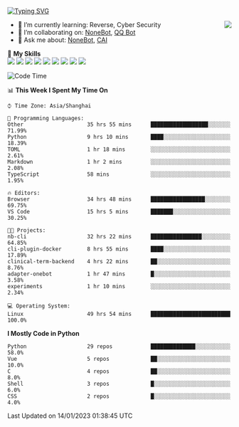 [![Typing SVG](https://readme-typing-svg.herokuapp.com?size=25&duration=2500&color=8C43EA&vCenter=true&width=200&height=40&lines=Hi+there+%F0%9F%91%8B%F0%9F%8F%BB;I'm+yanyongyu)](https://git.io/typing-svg)

<a href="#">
  <img align="right" src="https://github-readme-stats.vercel.app/api?username=yanyongyu&count_private=true&show_icons=true&bg_color=15,f2f7fd,E0EAFC" />
</a>

- 🌱 I’m currently learning: Reverse, Cyber Security
- 👯 I’m collaborating on: [NoneBot](https://github.com/nonebot), [QQ Bot](https://github.com/Mrs4s/go-cqhttp)
- 💬 Ask me about: [NoneBot](https://github.com/nonebot), [CAI](https://github.com/cscs181/CAI)

🌟 **My Skills**  
![](https://img.shields.io/badge/-Python-3e74a2?style=flat-square&logo=Python&logoColor=fff)
![](https://img.shields.io/badge/-Node.js-339933?style=flat-square&logo=Node.js&logoColor=fff)
![](https://img.shields.io/badge/-Vue-4fc08d?style=flat-square&logo=Vue.js&logoColor=fff)
![](https://img.shields.io/badge/-React-2d98ce?style=flat-square&logo=React&logoColor=fff)
![](https://img.shields.io/badge/-Docker-2496ED?style=flat-square&logo=Docker&logoColor=fff)
![](https://img.shields.io/badge/-Linux-000000?style=flat-square&logo=Linux&logoColor=fff)
![](https://img.shields.io/badge/-MySQL-4479A1?style=flat-square&logo=MySQL&logoColor=fff)
![](https://img.shields.io/badge/-Redis-DC382D?style=flat-square&logo=Redis&logoColor=fff)
![](https://img.shields.io/badge/-MongoDB-47A248?style=flat-square&logo=MongoDB&logoColor=fff)

<!--START_SECTION:waka-->
![Code Time](http://img.shields.io/badge/Code%20Time-3%2C573%20hrs%2050%20mins-blue)

📊 **This Week I Spent My Time On** 

```text
⌚︎ Time Zone: Asia/Shanghai

💬 Programming Languages: 
Other                    35 hrs 55 mins      ██████████████████░░░░░░░   71.99% 
Python                   9 hrs 10 mins       ████░░░░░░░░░░░░░░░░░░░░░   18.39% 
TOML                     1 hr 18 mins        ░░░░░░░░░░░░░░░░░░░░░░░░░   2.61% 
Markdown                 1 hr 2 mins         ░░░░░░░░░░░░░░░░░░░░░░░░░   2.08% 
TypeScript               58 mins             ░░░░░░░░░░░░░░░░░░░░░░░░░   1.95%

🔥 Editors: 
Browser                  34 hrs 48 mins      █████████████████░░░░░░░░   69.75% 
VS Code                  15 hrs 5 mins       ███████░░░░░░░░░░░░░░░░░░   30.25%

🐱‍💻 Projects: 
nb-cli                   32 hrs 22 mins      ████████████████░░░░░░░░░   64.85% 
cli-plugin-docker        8 hrs 55 mins       ████░░░░░░░░░░░░░░░░░░░░░   17.89% 
clinical-term-backend    4 hrs 22 mins       ██░░░░░░░░░░░░░░░░░░░░░░░   8.76% 
adapter-onebot           1 hr 47 mins        █░░░░░░░░░░░░░░░░░░░░░░░░   3.58% 
experiments              1 hr 10 mins        ░░░░░░░░░░░░░░░░░░░░░░░░░   2.34%

💻 Operating System: 
Linux                    49 hrs 54 mins      █████████████████████████   100.0%

```

**I Mostly Code in Python** 

```text
Python                   29 repos            ██████████████░░░░░░░░░░░   58.0% 
Vue                      5 repos             ██░░░░░░░░░░░░░░░░░░░░░░░   10.0% 
C                        4 repos             ██░░░░░░░░░░░░░░░░░░░░░░░   8.0% 
Shell                    3 repos             █░░░░░░░░░░░░░░░░░░░░░░░░   6.0% 
CSS                      2 repos             █░░░░░░░░░░░░░░░░░░░░░░░░   4.0%

```



 Last Updated on 14/01/2023 01:38:45 UTC
<!--END_SECTION:waka-->
